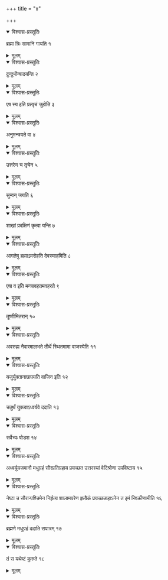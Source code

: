 +++
title = "४"

+++


<details open><summary>विश्वास-प्रस्तुतिः</summary>

ब्रह्मा त्रिः सामानि गायति १
</details>

<details><summary>मूलम्</summary>

ब्रह्मा त्रिः सामानि गायति १
</details>


<details open><summary>विश्वास-प्रस्तुतिः</summary>

दुन्दुभीन्वादयन्ति २
</details>

<details><summary>मूलम्</summary>

दुन्दुभीन्वादयन्ति २
</details>


<details open><summary>विश्वास-प्रस्तुतिः</summary>

एष स्य इति प्रत्यृचं जुहोति ३
</details>

<details><summary>मूलम्</summary>

एष स्य इति प्रत्यृचं जुहोति ३
</details>


<details open><summary>विश्वास-प्रस्तुतिः</summary>

अनुमन्त्रयते वा ४
</details>

<details><summary>मूलम्</summary>

अनुमन्त्रयते वा ४
</details>


<details open><summary>विश्वास-प्रस्तुतिः</summary>

उत्तरेण च तृचेन ५
</details>

<details><summary>मूलम्</summary>

उत्तरेण च तृचेन ५
</details>


<details open><summary>विश्वास-प्रस्तुतिः</summary>

सुन्वन् जयति ६
</details>

<details><summary>मूलम्</summary>

सुन्वन् जयति ६
</details>


<details open><summary>विश्वास-प्रस्तुतिः</summary>

शाखां प्रदक्षिणं कृत्वा यन्ति ७
</details>

<details><summary>मूलम्</summary>

शाखां प्रदक्षिणं कृत्वा यन्ति ७
</details>


<details open><summary>विश्वास-प्रस्तुतिः</summary>

आगतेषु ब्रह्माऽवरोहति देवस्याहमिति ८
</details>

<details><summary>मूलम्</summary>

आगतेषु ब्रह्माऽवरोहति देवस्याहमिति ८
</details>


<details open><summary>विश्वास-प्रस्तुतिः</summary>

एषा व इति मन्त्रावहतमवहरते ९
</details>

<details><summary>मूलम्</summary>

एषा व इति मन्त्रावहतमवहरते ९
</details>


<details open><summary>विश्वास-प्रस्तुतिः</summary>

तूष्णीमितरान् १०
</details>

<details><summary>मूलम्</summary>

तूष्णीमितरान् १०
</details>


<details open><summary>विश्वास-प्रस्तुतिः</summary>

अवरुह्य नैवारमालभते तीर्थे स्थितमामा वाजस्येति ११
</details>

<details><summary>मूलम्</summary>

अवरुह्य नैवारमालभते तीर्थे स्थितमामा वाजस्येति ११
</details>


<details open><summary>विश्वास-प्रस्तुतिः</summary>

यजुर्युक्तानाघ्रापयति वाजिन इति १२
</details>

<details><summary>मूलम्</summary>

यजुर्युक्तानाघ्रापयति वाजिन इति १२
</details>


<details open><summary>विश्वास-प्रस्तुतिः</summary>

चतुर्थं युक्त्वाऽध्वर्यवे ददाति १३
</details>

<details><summary>मूलम्</summary>

चतुर्थं युक्त्वाऽध्वर्यवे ददाति १३
</details>


<details open><summary>विश्वास-प्रस्तुतिः</summary>

सर्वेभ्यः षोडश १४
</details>

<details><summary>मूलम्</summary>

सर्वेभ्यः षोडश १४
</details>


<details open><summary>विश्वास-प्रस्तुतिः</summary>

अध्वर्युयजमानौ मधुग्रहं सौरप्रतिग्रहाय प्रयच्छत उत्तरस्यां वेदिश्रोणा उपविष्टाय १५
</details>

<details><summary>मूलम्</summary>

अध्वर्युयजमानौ मधुग्रहं सौरप्रतिग्रहाय प्रयच्छत उत्तरस्यां वेदिश्रोणा उपविष्टाय १५
</details>


<details open><summary>विश्वास-प्रस्तुतिः</summary>

नेष्टा च सौरान्पश्चिमेन निर्हृत्य शालामपरेण हृत्वैकं प्रयच्छन्नाहाऽनेन त इमं निष्क्रीणामीति १६
</details>

<details><summary>मूलम्</summary>

नेष्टा च सौरान्पश्चिमेन निर्हृत्य शालामपरेण हृत्वैकं प्रयच्छन्नाहाऽनेन त इमं निष्क्रीणामीति १६
</details>


<details open><summary>विश्वास-प्रस्तुतिः</summary>

ब्रह्मणे मधुग्रहं ददाति सपात्रम् १७
</details>

<details><summary>मूलम्</summary>

ब्रह्मणे मधुग्रहं ददाति सपात्रम् १७
</details>


<details open><summary>विश्वास-प्रस्तुतिः</summary>

तं स यथेष्टं कुरुते १८
</details>

<details><summary>मूलम्</summary>

तं स यथेष्टं कुरुते १८
</details>
